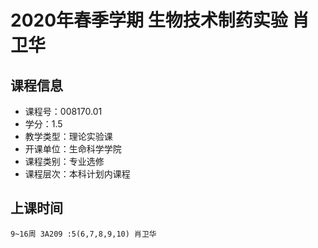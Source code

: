 # 2020年春季学期 生物技术制药实验 肖卫华






## 课程信息

- 课程号：008170.01
- 学分：1.5
- 教学类型：理论实验课
- 开课单位：生命科学学院
- 课程类别：专业选修
- 课程层次：本科计划内课程

## 上课时间

```
9~16周 3A209 :5(6,7,8,9,10) 肖卫华
```

